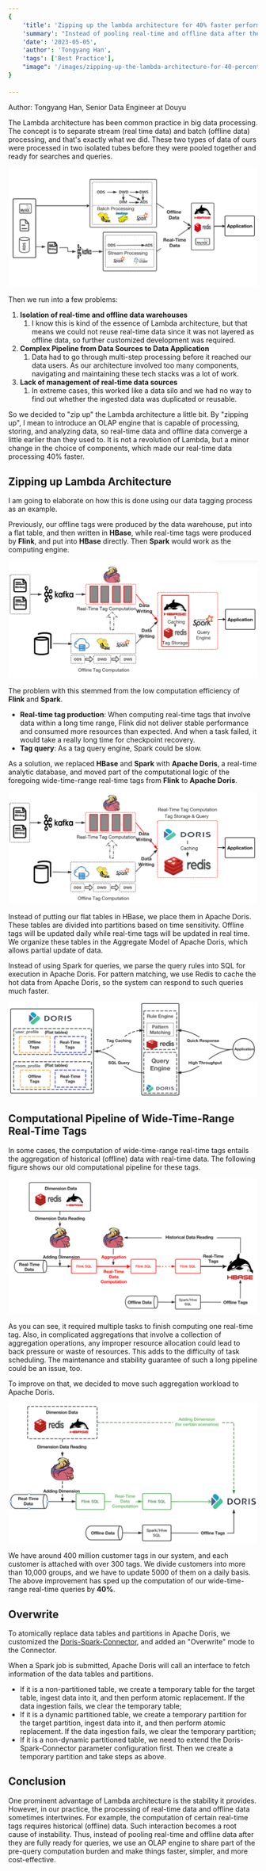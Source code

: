 ```yaml
---
{
    'title': 'Zipping up the lambda architecture for 40% faster performance',
    'summary': "Instead of pooling real-time and offline data after they are fully ready for queries, Douyu engineers use Apache Doris to share part of the pre-query computation burden.",
    'date': '2023-05-05',
    'author': 'Tongyang Han',
    'tags': ['Best Practice'],
    "image": '/images/zipping-up-the-lambda-architecture-for-40-percent-faster-performance.png'
}

---
```


<!-- 
Licensed to the Apache Software Foundation (ASF) under one
or more contributor license agreements.  See the NOTICE file
distributed with this work for additional information
regarding copyright ownership.  The ASF licenses this file
to you under the Apache License, Version 2.0 (the
"License"); you may not use this file except in compliance
with the License.  You may obtain a copy of the License at

  http://www.apache.org/licenses/LICENSE-2.0

Unless required by applicable law or agreed to in writing,
software distributed under the License is distributed on an
"AS IS" BASIS, WITHOUT WARRANTIES OR CONDITIONS OF ANY
KIND, either express or implied.  See the License for the
specific language governing permissions and limitations
under the License.
-->

Author: Tongyang Han, Senior Data Engineer at Douyu

The Lambda architecture has been common practice in big data processing. The concept is to separate stream (real time data) and batch (offline data) processing, and that's exactly what we did. These two types of data of ours were processed in two isolated tubes before they were pooled together and ready for searches and queries.

![Lambda-architecture](/images/Douyu_1.png)

Then we run into a few problems:

1. **Isolation of real-time and offline data warehouses**
   1.  I know this is kind of the essence of Lambda architecture, but that means we could not reuse real-time data since it was not layered as offline data, so further customized development was required.
2. **Complex Pipeline from Data Sources to Data Application**
   1.  Data had to go through multi-step processing before it reached our data users. As our architecture involved too many components, navigating and maintaining these tech stacks was a lot of work.
3. **Lack of management of real-time data sources**
   1.  In extreme cases, this worked like a data silo and we had no way to find out whether the ingested data was duplicated or reusable.

So we decided to "zip up" the Lambda architecture a little bit. By "zipping up", I mean to introduce an OLAP engine that is capable of processing, storing, and analyzing data, so real-time data and offline data converge a little earlier than they used to. It is not a revolution of Lambda, but a minor change in the choice of components, which made our real-time data processing 40% faster.

## **Zipping up Lambda Architecture**

I am going to elaborate on how this is done using our data tagging process as an example.

Previously, our offline tags were produced by the data warehouse, put into a flat table, and then written in **HBase**, while real-time tags were produced by **Flink**, and put into **HBase** directly. Then **Spark** would work as the computing engine.

![HBase-Redis-Spark](/images/Douyu_2.png)

The problem with this stemmed from the low computation efficiency of **Flink** and **Spark**. 

- **Real-time tag production**: When computing real-time tags that involve data within a long time range, Flink did not deliver stable performance and consumed more resources than expected. And when a task failed, it would take a really long time for checkpoint recovery.
- **Tag query**: As a tag query engine, Spark could be slow.

As a solution, we replaced **HBase** and **Spark** with **Apache Doris**, a real-time analytic database, and moved part of the computational logic of the foregoing wide-time-range real-time tags from **Flink** to **Apache Doris**.

![Apache-Doris-Redis](/images/Douyu_3.png)

Instead of putting our flat tables in HBase, we place them in Apache Doris. These tables are divided into partitions based on time sensitivity. Offline tags will be updated daily while real-time tags will be updated in real time. We organize these tables in the Aggregate Model of Apache Doris, which allows partial update of data.

Instead of using Spark for queries, we parse the query rules into SQL for execution in Apache Doris. For pattern matching, we use Redis to cache the hot data from Apache Doris, so the system can respond to such queries much faster.

![Real-time-and-offline-data-processing-in-Apache-Doris](/images/Douyu_4.png)

## **Computational Pipeline of Wide-Time-Range Real-Time Tags**

In some cases, the computation of wide-time-range real-time tags entails the aggregation of historical (offline) data with real-time data. The following figure shows our old computational pipeline for these tags. 

![offline-data-processing-link](/images/Douyu_5.png)

As you can see, it required multiple tasks to finish computing one real-time tag. Also, in complicated aggregations that involve a collection of aggregation operations, any improper resource allocation could lead to back pressure or waste of resources. This adds to the difficulty of task scheduling. The maintenance and stability guarantee of such a long pipeline could be an issue, too.

To improve on that, we decided to move such aggregation workload to Apache Doris.

![real-time-data-processing-link](/images/Douyu_6.png)

We have around 400 million customer tags in our system, and each customer is attached with over 300 tags. We divide customers into more than 10,000 groups, and we have to update 5000 of them on a daily basis. The above improvement has sped up the computation of our wide-time-range real-time queries by **40%**.

## Overwrite

To atomically replace data tables and partitions in Apache Doris, we customized the [Doris-Spark-Connector](https://github.com/apache/doris-spark-connector), and added an "Overwrite" mode to the Connector.

When a Spark job is submitted, Apache Doris will call an interface to fetch information of the data tables and partitions.

- If it is a non-partitioned table, we create a temporary table for the target table, ingest data into it, and then perform atomic replacement. If the data ingestion fails, we clear the temporary table;
- If it is a dynamic partitioned table, we create a temporary partition for the target partition, ingest data into it, and then perform atomic replacement. If the data ingestion fails, we clear the temporary partition;
- If it is a non-dynamic partitioned table, we need to extend the Doris-Spark-Connector parameter configuration first. Then we create a temporary partition and take steps as above.

##  Conclusion

One prominent advantage of Lambda architecture is the stability it provides. However, in our practice, the processing of real-time data and offline data sometimes intertwines. For example, the computation of certain real-time tags requires historical (offline) data. Such interaction becomes a root cause of instability. Thus, instead of pooling real-time and offline data after they are fully ready for queries, we use an OLAP engine to share part of the pre-query computation burden and make things faster, simpler, and more cost-effective.
